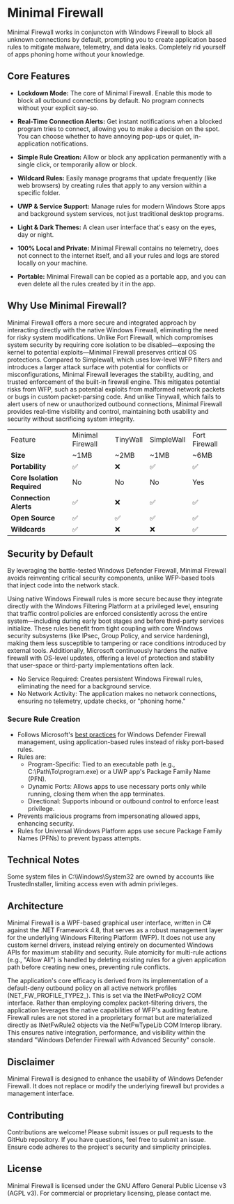 # Minimal Firewall

Minimal Firewall works in conjuncton with Windows Firewall to block all unknown connections by default, prompting you to create application based rules to mitigate malware, telemetry, and data leaks. Completely rid yourself of apps phoning home without your knowledge.


## Core Features

* **Lockdown Mode:** The core of Minimal Firewall. Enable this mode to block all outbound connections by default. No program connects without your explicit say-so.

* **Real-Time Connection Alerts:** Get instant notifications when a blocked program tries to connect, allowing you to make a decision on the spot. You can choose whether to have annoying pop-ups or quiet, in-application notifications. 

* **Simple Rule Creation:** Allow or block any application permanently with a single click, or temporarily allow or block. 

* **Wildcard Rules:** Easily manage programs that update frequently (like web browsers) by creating rules that apply to any version within a specific folder.

* **UWP & Service Support:** Manage rules for modern Windows Store apps and background system services, not just traditional desktop programs.

* **Light & Dark Themes:** A clean user interface that's easy on the eyes, day or night.

* **100% Local and Private:** Minimal Firewall contains no telemetry, does not connect to the internet itself, and all your rules and logs are stored locally on your machine.

* **Portable:** Minimal Firewall can be copied as a portable app, and you can even delete all the rules created by it in the app. 


## Why Use Minimal Firewall?

Minimal Firewall offers a more secure and integrated approach by interacting directly with the native Windows Firewall, eliminating the need for risky system modifications. Unlike Fort Firewall, which compromises system security by requiring core isolation to be disabled—exposing the kernel to potential exploits—Minimal Firewall preserves critical OS protections. Compared to Simplewall, which uses low-level WFP filters and introduces a larger attack surface with potential for conflicts or misconfigurations, Minimal Firewall leverages the stability, auditing, and trusted enforcement of the built-in firewall engine. This mitigates potential risks from WFP, such as potential exploits from malformed network packets or bugs in custom packet-parsing code. And unlike Tinywall, which fails to alert users of new or unauthorized outbound connections, Minimal Firewall provides real-time visibility and control, maintaining both usability and security without sacrificing system integrity.

|   |   |   |   |   |
|---|---|---|---|---|
|Feature|Minimal Firewall|TinyWall|SimpleWall|Fort Firewall|
|**Size**|~1MB|~2MB|~1MB|~6MB|
|**Portability**|✅|❌|✅|✅|
|**Core Isolation Required**|No|No|No|Yes|
|**Connection Alerts**|✅|❌|✅|✅|
|**Open Source**|✅|✅|✅|✅|
|**Wildcards**|✅|❌|❌|✅|



## Security by Default

By leveraging the battle-tested Windows Defender Firewall, Minimal Firewall avoids reinventing critical security components, unlike WFP-based tools that inject code into the network stack.

Using native Windows Firewall rules is more secure because they integrate directly with the Windows Filtering Platform at a privileged level, ensuring that traffic control policies are enforced consistently across the entire system—including during early boot stages and before third-party services initialize. These rules benefit from tight coupling with core Windows security subsystems (like IPsec, Group Policy, and service hardening), making them less susceptible to tampering or race conditions introduced by external tools. Additionally, Microsoft continuously hardens the native firewall with OS-level updates, offering a level of protection and stability that user-space or third-party implementations often lack.

* No Service Required: Creates persistent Windows Firewall rules, eliminating the need for a background service.
* No Network Activity: The application makes no network connections, ensuring no telemetry, update checks, or "phoning home."

### Secure Rule Creation
* Follows Microsoft's [best practices](https://support.microsoft.com/en-us/windows/risks-of-allowing-apps-through-windows-firewall-654559af-3f54-3dcf-349f-71ccd90bcc5c) for Windows Defender Firewall management, using application-based rules instead of risky port-based rules.
* Rules are:
  * Program-Specific: Tied to an executable path (e.g., C:\Path\To\program.exe) or a UWP app's Package Family Name (PFN).
  * Dynamic Ports: Allows apps to use necessary ports only while running, closing them when the app terminates.
  * Directional: Supports inbound or outbound control to enforce least privilege.
* Prevents malicious programs from impersonating allowed apps, enhancing security.
* Rules for Universal Windows Platform apps use secure Package Family Names (PFNs) to prevent bypass attempts.

## Technical Notes
Some system files in C:\Windows\System32 are owned by accounts like TrustedInstaller, limiting access even with admin privileges. 


## Architecture


Minimal Firewall is a WPF-based graphical user interface, written in C# against the .NET Framework 4.8, that serves as a robust management layer for the underlying Windows Filtering Platform (WFP). It does not use any custom kernel drivers, instead relying entirely on documented Windows APIs for maximum stability and security. Rule atomicity for multi-rule actions (e.g., "Allow All") is handled by deleting existing rules for a given application path before creating new ones, preventing rule conflicts.

The application's core efficacy is derived from its implementation of a default-deny outbound policy on all active network profiles (NET_FW_PROFILE_TYPE2_). This is set via the INetFwPolicy2 COM interface. Rather than employing complex packet-filtering drivers, the application leverages the native capabilities of WFP's auditing feature. Firewall rules are not stored in a proprietary format but are materialized directly as INetFwRule2 objects via the NetFwTypeLib COM Interop library. This ensures native integration, performance, and visibility within the standard "Windows Defender Firewall with Advanced Security" console. 


## Disclaimer

Minimal Firewall is designed to enhance the usability of Windows Defender Firewall. It does not replace or modify the underlying firewall but provides a management interface. 


## Contributing

Contributions are welcome! Please submit issues or pull requests to the GitHub repository. If you have questions, feel free to submit an issue. 
Ensure code adheres to the project's security and simplicity principles.


## License

Minimal Firewall is licensed under the GNU Affero General Public License v3 (AGPL v3). For commercial or proprietary licensing, please contact me. 
